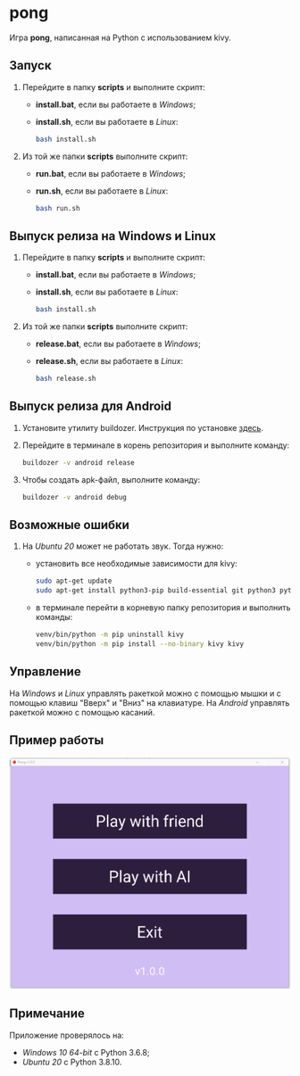 # pong
Игра **pong**, написанная на Python c использованием kivy.

## Запуск

1. Перейдите в папку **scripts** и выполните скрипт:

   - **install.bat**, если вы работаете в *Windows*;

   - **install.sh**, если вы работаете в *Linux*:

     ```bash
     bash install.sh
     ```

2. Из той же папки **scripts** выполните скрипт:

   - **run.bat**, если вы работаете в *Windows*;

   - **run.sh**, если вы работаете в *Linux*:

     ```bash
     bash run.sh
     ```

## Выпуск релиза на Windows и Linux

1. Перейдите в папку **scripts** и выполните скрипт:

   - **install.bat**, если вы работаете в *Windows*;

   - **install.sh**, если вы работаете в *Linux*:

     ```bash
     bash install.sh
     ```

2. Из той же папки **scripts** выполните скрипт:

   - **release.bat**, если вы работаете в *Windows*;

   - **release.sh**, если вы работаете в *Linux*:

     ```bash
     bash release.sh
     ```

## Выпуск релиза для Android

1. Установите утилиту buildozer. Инструкция по установке [здесь](https://buildozer.readthedocs.io/en/latest/installation.html).

2. Перейдите в терминале в корень репозитория и выполните команду:

   ```bash
   buildozer -v android release
   ```

3. Чтобы создать apk-файл, выполните команду:

   ```bash
   buildozer -v android debug
   ```

## Возможные ошибки

1. На *Ubuntu 20* может не работать звук. Тогда нужно:

   - установить все необходимые зависимости для kivy:

     ```bash
     sudo apt-get update
     sudo apt-get install python3-pip build-essential git python3 python3-dev ffmpeg libsdl2-dev libsdl2-image-dev libsdl2-mixer-dev libsdl2-ttf-dev libportmidi-dev libswscale-dev libavformat-dev libavcodec-dev zlib1g-dev
     ```

   - в терминале перейти в корневую папку репозитория и выполнить команды:

     ```bash
     venv/bin/python -m pip uninstall kivy
     venv/bin/python -m pip install --no-binary kivy kivy
     ```

## Управление

На *Windows* и *Linux* управлять ракеткой можно с помощью мышки и с помощью клавиш "Вверх" и "Вниз" на клавиатуре. На *Android* управлять ракеткой можно с помощью касаний.

## Пример работы

![1](doc/1.gif)

## Примечание

Приложение проверялось на:

- *Windows 10 64-bit* с Python 3.6.8;
- *Ubuntu 20* с Python 3.8.10.
